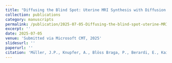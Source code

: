```yaml
---
title: "Diffusing the Blind Spot: Uterine MRI Synthesis with Diffusion Models"
collection: publications
category: manuscripts
permalink: /publication/2025-07-05-Diffusing-the-blind-spot-uterine-MRI-synthesis-with-diffusion-models
excerpt: ''
date: 2025-07-05
venue: 'Submitted via Microsoft CMT, 2025'
slidesurl: ''
paperurl: ''
citation: 'Müller, J.P., Knupfer, A., Blöss Braga, P., Berardi, E., Kainz, B., Hutter, J. (2025). &quot;Diffusing the Blind Spot: Uterine MRI Synthesis with Diffusion Models.&quot; <i>Submitted via Microsoft CMT.</i>. 1(1).'
---
```

